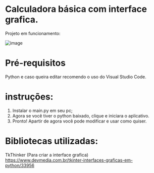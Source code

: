 # Calculadora básica com interface grafica.



Projeto em funcionamento:


![image](https://user-images.githubusercontent.com/120535992/207493409-0fde5f59-d907-4c7c-bc1e-aabb65cb8024.png)

# Pré-requisitos

Python e caso queira editar recomendo o uso do Visual Studio Code.

# instruções:
1. Instalar o main.py em seu pc;
2. Agora se você tiver o python baixado, clique e iniciara o aplicativo.
3. Pronto! Apartir de agora você pode modificar e usar como quiser.

# Bibliotecas utilizadas:
TkThinker (Para criar a interface grafica) https://www.devmedia.com.br/tkinter-interfaces-graficas-em-python/33956
